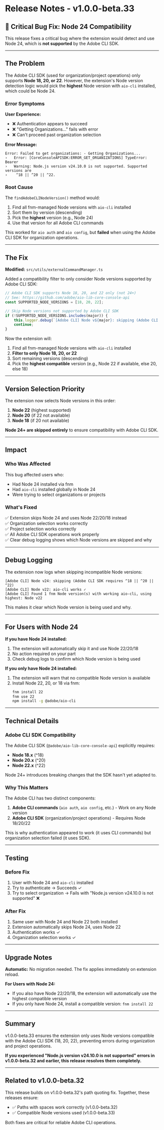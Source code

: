 # Release Notes - v1.0.0-beta.33

## 🐛 Critical Bug Fix: Node 24 Compatibility

This release fixes a critical bug where the extension would detect and use Node 24, which is **not supported** by the Adobe CLI SDK.

---

## The Problem

The Adobe CLI SDK (used for organization/project operations) only supports **Node 18, 20, or 22**. However, the extension's Node version detection logic would pick the **highest** Node version with `aio-cli` installed, which could be Node 24.

### Error Symptoms

**User Experience:**
- ❌ Authentication appears to succeed
- ❌ "Getting Organizations..." fails with error
- ❌ Can't proceed past organization selection

**Error Message:**
```
Error: Failed to get organizations: - Getting Organizations...
›   Error: [CoreConsoleAPISDK:ERROR_GET_ORGANIZATIONS] TypeError: Bearer
›   Warning: Node.js version v24.10.0 is not supported. Supported versions are
›    ^18 || ^20 || ^22.
```

### Root Cause

The `findAdobeCLINodeVersion()` method would:
1. Find all fnm-managed Node versions with `aio-cli` installed
2. Sort them by version (descending)
3. Pick the **highest** version (e.g., Node 24)
4. Use that version for all Adobe CLI commands

This worked for `aio auth` and `aio config`, but **failed** when using the Adobe CLI SDK for organization operations.

---

## The Fix

**Modified:** `src/utils/externalCommandManager.ts`

Added a compatibility filter to only consider Node versions supported by Adobe CLI SDK:

```typescript
// Adobe CLI SDK supports Node 18, 20, and 22 only (not 24+)
// See: https://github.com/adobe/aio-lib-core-console-api
const SUPPORTED_NODE_VERSIONS = [18, 20, 22];

// Skip Node versions not supported by Adobe CLI SDK
if (!SUPPORTED_NODE_VERSIONS.includes(major)) {
    this.logger.debug(`[Adobe CLI] Node v${major}: skipping (Adobe CLI SDK requires ^18 || ^20 || ^22)`);
    continue;
}
```

Now the extension will:
1. Find all fnm-managed Node versions with `aio-cli` installed
2. **Filter to only Node 18, 20, or 22**
3. Sort remaining versions (descending)
4. Pick the **highest compatible** version (e.g., Node 22 if available, else 20, else 18)

---

## Version Selection Priority

The extension now selects Node versions in this order:
1. **Node 22** (highest supported)
2. **Node 20** (if 22 not available)
3. **Node 18** (if 20 not available)

**Node 24+ are skipped entirely** to ensure compatibility with Adobe CLI SDK.

---

## Impact

### Who Was Affected

This bug affected users who:
- Had Node 24 installed via fnm
- Had `aio-cli` installed globally in Node 24
- Were trying to select organizations or projects

### What's Fixed

✅ Extension skips Node 24 and uses Node 22/20/18 instead  
✅ Organization selection works correctly  
✅ Project selection works correctly  
✅ All Adobe CLI SDK operations work properly  
✅ Clear debug logging shows which Node versions are skipped and why

---

## Debug Logging

The extension now logs when skipping incompatible Node versions:

```
[Adobe CLI] Node v24: skipping (Adobe CLI SDK requires ^18 || ^20 || ^22)
[Adobe CLI] Node v22: aio-cli works ✓
[Adobe CLI] Found 1 fnm Node version(s) with working aio-cli, using highest: Node v22
```

This makes it clear which Node version is being used and why.

---

## For Users with Node 24

**If you have Node 24 installed:**
1. The extension will automatically skip it and use Node 22/20/18
2. No action required on your part
3. Check debug logs to confirm which Node version is being used

**If you only have Node 24 installed:**
1. The extension will warn that no compatible Node version is available
2. Install Node 22, 20, or 18 via fnm:
   ```bash
   fnm install 22
   fnm use 22
   npm install -g @adobe/aio-cli
   ```

---

## Technical Details

### Adobe CLI SDK Compatibility

The Adobe CLI SDK (`@adobe/aio-lib-core-console-api`) explicitly requires:
- **Node 18.x** (^18)
- **Node 20.x** (^20)
- **Node 22.x** (^22)

Node 24+ introduces breaking changes that the SDK hasn't yet adapted to.

### Why This Matters

The Adobe CLI has two distinct components:
1. **Adobe CLI commands** (`aio auth`, `aio config`, etc.) - Work on any Node version
2. **Adobe CLI SDK** (organization/project operations) - Requires Node 18/20/22

This is why authentication appeared to work (it uses CLI commands) but organization selection failed (it uses SDK).

---

## Testing

### Before Fix
1. User with Node 24 and `aio-cli` installed
2. Try to authenticate → Succeeds ✓
3. Try to select organization → Fails with "Node.js version v24.10.0 is not supported" ❌

### After Fix
1. Same user with Node 24 and Node 22 both installed
2. Extension automatically skips Node 24, uses Node 22
3. Authentication works ✓
4. Organization selection works ✓

---

## Upgrade Notes

**Automatic:** No migration needed. The fix applies immediately on extension reload.

**For Users with Node 24:**
- If you also have Node 22/20/18, the extension will automatically use the highest compatible version
- If you only have Node 24, install a compatible version: `fnm install 22`

---

## Summary

v1.0.0-beta.33 ensures the extension only uses Node versions compatible with the Adobe CLI SDK (18, 20, 22), preventing errors during organization and project operations.

**If you experienced "Node.js version v24.10.0 is not supported" errors in v1.0.0-beta.32 and earlier, this release resolves them completely.**

---

## Related to v1.0.0-beta.32

This release builds on v1.0.0-beta.32's path quoting fix. Together, these releases ensure:
- ✅ Paths with spaces work correctly (v1.0.0-beta.32)
- ✅ Compatible Node versions used (v1.0.0-beta.33)

Both fixes are critical for reliable Adobe CLI operations.

